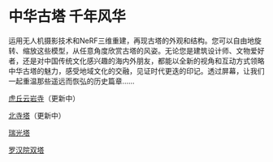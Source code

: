 # 中华古塔 千年风华

运用无人机摄影技术和NeRF三维重建，再现古塔的外观和结构。您可以自由地旋转、缩放这些模型，从任意角度欣赏古塔的风姿。无论您是建筑设计师、文物爱好者，还是对中国传统文化感兴趣的海内外朋友，都能以全新的视角和互动方式领略中华古塔的魅力，感受地域文化的交融，见证时代更迭的印记。透过屏幕，让我们一起重温那些遥远而恢弘的历史篇章……

[虎丘云岩寺](https://lumalabs.ai/capture/4d782cbe-8d94-434a-a96d-0af71ff91fd8)（更新中）

[北寺塔](https://lumalabs.ai/capture/027500ba-41e2-4943-9e8b-d16319f2890d)（更新中）

[瑞光塔](https://lumalabs.ai/capture/b6db4ecf-810d-4d95-a7d3-867e7d70333e)

[罗汉院双塔](https://lumalabs.ai/capture/09b6fe26-cd76-4a1f-adc7-c73e5c992ee6)